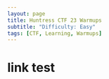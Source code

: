 ```yaml
---
layout: page
title: Huntress CTF 23 Warmups
subtitle: "Difficulty: Easy"
tags: [CTF, Learning, Warmups]
---
```


# link test